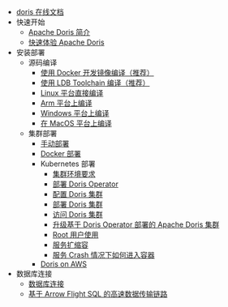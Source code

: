 <!-- markdownlint-disable MD007 -->
<!-- markdownlint-disable MD041 -->

- [doris 在线文档](https://doris.apache.org/zh-CN/docs/get-starting/quick-start/)
- 快速开始
  - [Apache Doris 简介](/i18n/zh-CN/docusaurus-plugin-content-docs/version-2.1/get-starting/what-is-apache-doris.md)
  - [快速体验 Apache Doris](/i18n/zh-CN/docusaurus-plugin-content-docs/version-2.1/get-starting/quick-start.md)
- 安装部署
  - 源码编译
    - [使用 Docker 开发镜像编译（推荐）](/i18n/zh-CN/docusaurus-plugin-content-docs/version-2.1/install/source-install/compilation-with-docker.md)
    - [使用 LDB Toolchain 编译（推荐）](/i18n/zh-CN/docusaurus-plugin-content-docs/version-2.1/install/source-install/compilation-with-ldb-toolchain.md)
    - [Linux 平台直接编译](/i18n/zh-CN/docusaurus-plugin-content-docs/version-2.1/install/source-install/compilation-linux.md)
    - [Arm 平台上编译](/i18n/zh-CN/docusaurus-plugin-content-docs/version-2.1/install/source-install/compilation-arm.md)
    - [Windows 平台上编译](/i18n/zh-CN/docusaurus-plugin-content-docs/version-2.1/install/source-install/compilation-win.md)
    - [在 MacOS 平台上编译](/i18n/zh-CN/docusaurus-plugin-content-docs/version-2.1/install/source-install/compilation-mac.md)
  - 集群部署
    - [手动部署](/i18n/zh-CN/docusaurus-plugin-content-docs/version-2.1/install/cluster-deployment/standard-deployment.md)
    - [Docker 部署](/i18n/zh-CN/docusaurus-plugin-content-docs/version-2.1/install/cluster-deployment/run-docker-cluster.md)
    - Kubernetes 部署
      - [集群环境要求](/i18n/zh-CN/docusaurus-plugin-content-docs/version-2.1/install/cluster-deployment/k8s-deploy/install-env.md)
      - [部署 Doris Operator](/i18n/zh-CN/docusaurus-plugin-content-docs/version-2.1/install/cluster-deployment/k8s-deploy/install-operator.md)
      - [配置 Doris 集群](/i18n/zh-CN/docusaurus-plugin-content-docs/version-2.1/install/cluster-deployment/k8s-deploy/install-config-cluster.md)
      - [部署 Doris 集群](/i18n/zh-CN/docusaurus-plugin-content-docs/version-2.1/install/cluster-deployment/k8s-deploy/install-doris-cluster.md)
      - [访问 Doris 集群](/i18n/zh-CN/docusaurus-plugin-content-docs/version-2.1/install/cluster-deployment/k8s-deploy/install-access-cluster.md)
      - [升级基于 Doris Operator 部署的 Apache Doris 集群](/i18n/zh-CN/docusaurus-plugin-content-docs/version-2.1/install/cluster-deployment/k8s-deploy/doris-cluster-upgrade.md)
      - [Root 用户使用](/i18n/zh-CN/docusaurus-plugin-content-docs/version-2.1/install/cluster-deployment/k8s-deploy/root-user-use.md)
      - [服务扩缩容](/i18n/zh-CN/docusaurus-plugin-content-docs/version-2.1/install/cluster-deployment/k8s-deploy/expansion-and-contraction.md)
      - [服务 Crash 情况下如何进入容器](/i18n/zh-CN/docusaurus-plugin-content-docs/version-2.1/install/cluster-deployment/k8s-deploy/debug-crash.md)
    - [Doris on AWS](/i18n/zh-CN/docusaurus-plugin-content-docs/version-2.1/install/cluster-deployment/doris-on-aws.md)
- 数据库连接
  - [数据库连接](/i18n/zh-CN/docusaurus-plugin-content-docs/version-2.1/db-connect/database-connect.md)
  - [基于 Arrow Flight SQL 的高速数据传输链路](/i18n/zh-CN/docusaurus-plugin-content-docs/version-2.1/db-connect/arrow-flight-sql-connect.md)